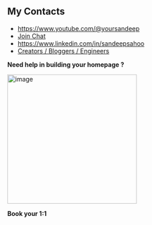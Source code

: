 ## My Contacts
- https://www.youtube.com/@yoursandeep
- [Join Chat](https://discord.gg/hEw7kbwu)
- https://www.linkedin.com/in/sandeepsahoo
- [Creators / Bloggers / Engineers](https://topmate.io/ersandeep/644263)

**Need help in building your homepage ?**

  <a href="https://topmate.io/ersandeep/644263" target="_blank">
    <img width="294" alt="image" src="https://github.com/sandipsahoo2k2/my/assets/5547869/c86cbcfc-ae0e-4105-8dee-bb25b3e32a2c">
  </a>
  
  **Book your 1:1**
